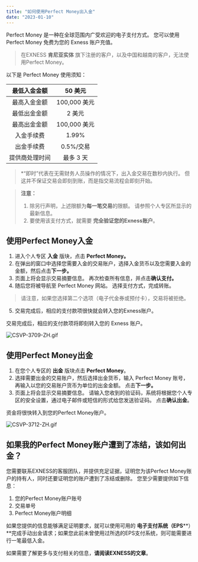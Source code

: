 ```yaml
---
title: "如何使用Perfect Money出入金"
date: "2023-01-10"
---
```


Perfect Money 是一种在全球范围内广受欢迎的电子支付方式。 您可以使用 Perfect Money 免费为您的 Exness 账户充值。

> 在EXNESS **肯尼亚实体** 旗下注册的客户，以及中国和越南的客户，无法使用Perfect Money。

以下是 Perfect Money 使用须知：

| 最低入金金额  | 50 美元      |
|:-------:|:----------:|
| 最高入金金额  | 100,000 美元 |
| 最低出金金额  | 2 美元       |
| 最高出金金额  | 100,000 美元 |
| 入金手续费   | 1.99%      |
| 出金手续费   | 0.5%/交易    |
| 提供商处理时间 | 最多 3 天     |


> *“即时”代表在无需财务人员操作的情况下，出入金交易在数秒内执行。 但这并不保证交易会即刻到账，而是指交易流程会即刻开始。

> **注意：**
> 1. 除另行声明，上述限额为**每一笔交易**的限额。 请参照个人专区所显示的最新信息。
> 2. 要使用该支付方式，就需要 **完全验证您的Exness账户**。

## **使用Perfect Money入金**

1. 进入个人专区 **入金** 版块，点击 **Perfect Money。**
2. 在弹出的窗口中选择您需要入金的交易账户，选择入金货币以及您需要入金的金额，然后点击**下一步。**
3. 页面上将会显示交易摘要信息。 再次检查所有信息，并点击**确认支付。**
4. 随后您将被导航至 Perfect Money 网站。 选择支付方式，完成转账。

> 请注意，如果您选择第二个选项（电子代金券或预付卡），交易将被拒绝。

5. 交易完成后，相应的支付款项很快就会转入您的Exness账户。

交易完成后，相应的支付款项将即刻转入您的 Exness 账户。

![CSVP-3709-ZH.gif](https://cdn.jsdelivr.net/gh/jarlin8/OSS@main/exhelp/CSVP-3709-ZH.gif)

## **使用Perfect Money出金**

1. 在您个人专区的 **出金** 版块点击 **Perfect Money**。
2. 选择需要出金的交易账户，然后选择出金货币，输入 Perfect Money 账号， 再输入以您的交易账户货币为单位的出金金额。 点击**下一步。**
3. 页面上将会显示交易摘要信息。 请输入您收到的验证码，系统将根据您个人专区的安全设置，通过电子邮件或短信的形式给您发送验证码。 点击**确认出金**。

资金将很快转入到您的Perfect Money账户。

![CSVP-3712-ZH.gif](https://cdn.jsdelivr.net/gh/jarlin8/OSS@main/exhelp/CSVP-3712-ZH.gif)

## **如果我的Perfect Money账户遭到了冻结，该如何出金？**

您需要联系EXNESS的客服团队，并提供充足证据，证明您为该Perfect Money账户的持有人，同时还要证明您的账户遭到了冻结或删除。 您至少需要提供如下信息：

1. 您的Perfect Money账户账号
2. 交易单号
3. Perfect Money账户明细

如果您提供的信息能够满足证明要求，就可以使用可用的 **电子支付系统（EPS****）**完成手动出金请求；如果您此前未曾使用过所选的EPS支付系统，则可能需要进行一笔最低入金。

如果需要了解更多与支付相关的信息，**请阅读EXNESS的文章**。
